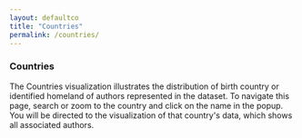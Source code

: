 ```yaml
---
layout: defaultco
title: "Countries"
permalink: /countries/
---
```


<div class="page_title"><h3> Countries</h3></div>

The Countries visualization illustrates the distribution of birth country or identified homeland of authors represented in the dataset. To navigate this page, search or zoom to the country and click on the name in the popup. You will be directed to the visualization of that country's data, which shows all associated authors.
